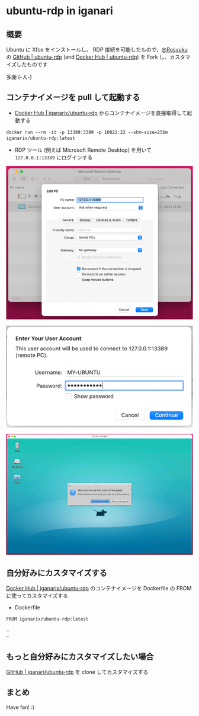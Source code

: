 # ubuntu-rdp in iganari

## 概要

Ubuntu に Xfce をインストールし、 RDP 接続を可能したもので、[@Rosyuku](https://github.com/Rosyuku) の [GitHub | ubuntu-rdp](https://github.com/Rosyuku/ubuntu-rdp) (and [Docker Hub | ubuntu-rdp](https://hub.docker.com/r/rosyuku/ubuntu-rdp)) を Fork し、カスタマイズしたものです
 
多謝 (-人-)

## コンテナイメージを pull して起動する

+ [Docker Hub | iganarix/ubuntu-rdp](https://hub.docker.com/repository/docker/iganarix/ubuntu-rdp) からコンテナイメージを直接取得して起動する

```
docker run --rm -it -p 13389:3389 -p 10022:22 --shm-size=256m iganarix/ubuntu-rdp:latest
```

+ RDP ツール (例えば Microsoft Remote Desktop) を用いて `127.0.0.1:13389` にログインする

![](https://raw.githubusercontent.com/iganari/ubuntu-rdp/master/img/04.png)

![](https://raw.githubusercontent.com/iganari/ubuntu-rdp/master/img/05.png)

![](https://raw.githubusercontent.com/iganari/ubuntu-rdp/master/img/06.png)

## 自分好みにカスタマイズする

[Docker Hub | iganarix/ubuntu-rdp](https://hub.docker.com/repository/docker/iganarix/ubuntu-rdp) のコンテナイメージを Dockerfile の FROM に使ってカスタマイズする

+ Dockerfile

```
FROM iganarix/ubuntu-rdp:latest

~
~
```

## もっと自分好みにカスタマイズしたい場合

[GitHub | iganari/ubuntu-rdp](https://github.com/iganari/ubuntu-rdp#readme) を clone してカスタマイズする

## まとめ

Have fan! :)
